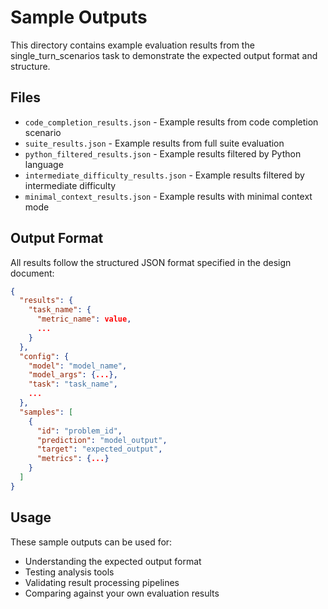 # Sample Outputs

This directory contains example evaluation results from the single_turn_scenarios task to demonstrate the expected output format and structure.

## Files

- `code_completion_results.json` - Example results from code completion scenario
- `suite_results.json` - Example results from full suite evaluation
- `python_filtered_results.json` - Example results filtered by Python language
- `intermediate_difficulty_results.json` - Example results filtered by intermediate difficulty
- `minimal_context_results.json` - Example results with minimal context mode

## Output Format

All results follow the structured JSON format specified in the design document:

```json
{
  "results": {
    "task_name": {
      "metric_name": value,
      ...
    }
  },
  "config": {
    "model": "model_name",
    "model_args": {...},
    "task": "task_name",
    ...
  },
  "samples": [
    {
      "id": "problem_id",
      "prediction": "model_output",
      "target": "expected_output",
      "metrics": {...}
    }
  ]
}
```

## Usage

These sample outputs can be used for:
- Understanding the expected output format
- Testing analysis tools
- Validating result processing pipelines
- Comparing against your own evaluation results